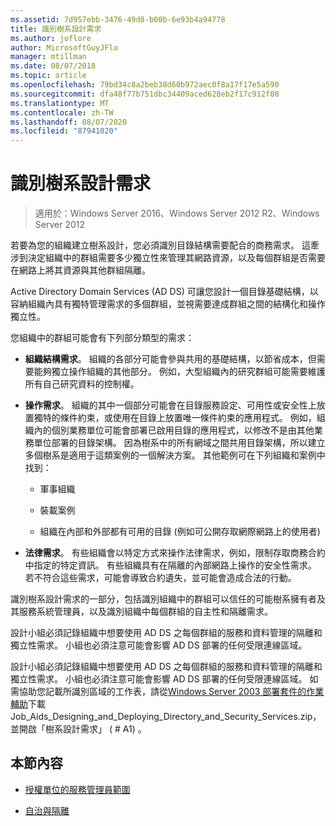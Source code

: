 ```yaml
---
ms.assetid: 7d957ebb-3476-49d8-b00b-6e93b4a94778
title: 識別樹系設計需求
ms.author: joflore
author: MicrosoftGuyJFlo
manager: mtillman
ms.date: 08/07/2018
ms.topic: article
ms.openlocfilehash: 79bd34c8a2beb38d60b972aec0f8a17f17e5a590
ms.sourcegitcommit: dfa48f77b751dbc34409aced628eb2f17c912f08
ms.translationtype: MT
ms.contentlocale: zh-TW
ms.lasthandoff: 08/07/2020
ms.locfileid: "87941020"
---
```

# <a name="identifying-forest-design-requirements"></a>識別樹系設計需求

> 適用於：Windows Server 2016、Windows Server 2012 R2、Windows Server 2012

若要為您的組織建立樹系設計，您必須識別目錄結構需要配合的商務需求。 這牽涉到決定組織中的群組需要多少獨立性來管理其網路資源，以及每個群組是否需要在網路上將其資源與其他群組隔離。

Active Directory Domain Services (AD DS) 可讓您設計一個目錄基礎結構，以容納組織內具有獨特管理需求的多個群組，並視需要達成群組之間的結構化和操作獨立性。

您組織中的群組可能會有下列部分類型的需求：

- **組織結構需求**。 組織的各部分可能會參與共用的基礎結構，以節省成本，但需要能夠獨立操作組織的其他部分。 例如，大型組織內的研究群組可能需要維護所有自己研究資料的控制權。

- **操作需求**。 組織的其中一個部分可能會在目錄服務設定、可用性或安全性上放置獨特的條件約束，或使用在目錄上放置唯一條件約束的應用程式。 例如，組織內的個別業務單位可能會部署已啟用目錄的應用程式，以修改不是由其他業務單位部署的目錄架構。 因為樹系中的所有網域之間共用目錄架構，所以建立多個樹系是適用于這類案例的一個解決方案。 其他範例可在下列組織和案例中找到：

    - 軍事組織

    - 裝載案例

    - 組織在內部和外部都有可用的目錄 (例如可公開存取網際網路上的使用者) 

- **法律需求**。 有些組織會以特定方式來操作法律需求，例如，限制存取商務合約中指定的特定資訊。 有些組織具有在隔離的內部網路上操作的安全性需求。 若不符合這些需求，可能會導致合約遺失，並可能會造成合法的行動。

識別樹系設計需求的一部分，包括識別組織中的群組可以信任的可能樹系擁有者及其服務系統管理員，以及識別組織中每個群組的自主性和隔離需求。

設計小組必須記錄組織中想要使用 AD DS 之每個群組的服務和資料管理的隔離和獨立性需求。 小組也必須注意可能會影響 AD DS 部署的任何受限連線區域。

設計小組必須記錄組織中想要使用 AD DS 之每個群組的服務和資料管理的隔離和獨立性需求。 小組也必須注意可能會影響 AD DS 部署的任何受限連線區域。 如需協助您記載所識別區域的工作表，請從[Windows Server 2003 部署套件的作業輔助](https://microsoft.com/download/details.aspx?id=9608)下載 Job_Aids_Designing_and_Deploying_Directory_and_Security_Services.zip，並開啟「樹系設計需求」 ( # A1) 。

## <a name="in-this-section"></a>本節內容

- [授權單位的服務管理員範圍](../../ad-ds/plan/Service-Administrator-Scope-of-Authority.md)

- [自治與隔離](../../ad-ds/plan/Autonomy-vs.-Isolation.md)
